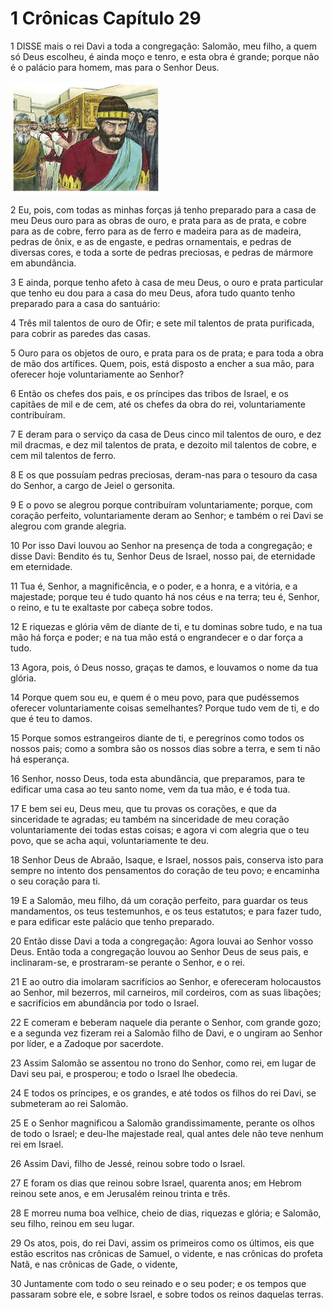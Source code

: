 # 1 Crônicas Capítulo 29

1	DISSE mais o rei Davi a toda a congregação: Salomão, meu filho, a quem só Deus escolheu, é ainda moço e tenro, e esta obra é grande; porque não é o palácio para homem, mas para o Senhor Deus.

![](.img/13_1Ch_29_01_RG.jpg)

2	Eu, pois, com todas as minhas forças já tenho preparado para a casa de meu Deus ouro para as obras de ouro, e prata para as de prata, e cobre para as de cobre, ferro para as de ferro e madeira para as de madeira, pedras de ônix, e as de engaste, e pedras ornamentais, e pedras de diversas cores, e toda a sorte de pedras preciosas, e pedras de mármore em abundância.

3	E ainda, porque tenho afeto à casa de meu Deus, o ouro e prata particular que tenho eu dou para a casa do meu Deus, afora tudo quanto tenho preparado para a casa do santuário:

4	Três mil talentos de ouro de Ofir; e sete mil talentos de prata purificada, para cobrir as paredes das casas.

5	Ouro para os objetos de ouro, e prata para os de prata; e para toda a obra de mão dos artífices. Quem, pois, está disposto a encher a sua mão, para oferecer hoje voluntariamente ao Senhor?

6	Então os chefes dos pais, e os príncipes das tribos de Israel, e os capitães de mil e de cem, até os chefes da obra do rei, voluntariamente contribuíram.

7	E deram para o serviço da casa de Deus cinco mil talentos de ouro, e dez mil dracmas, e dez mil talentos de prata, e dezoito mil talentos de cobre, e cem mil talentos de ferro.

8	E os que possuíam pedras preciosas, deram-nas para o tesouro da casa do Senhor, a cargo de Jeiel o gersonita.

9	E o povo se alegrou porque contribuíram voluntariamente; porque, com coração perfeito, voluntariamente deram ao Senhor; e também o rei Davi se alegrou com grande alegria.

10	Por isso Davi louvou ao Senhor na presença de toda a congregação; e disse Davi: Bendito és tu, Senhor Deus de Israel, nosso pai, de eternidade em eternidade.

11	Tua é, Senhor, a magnificência, e o poder, e a honra, e a vitória, e a majestade; porque teu é tudo quanto há nos céus e na terra; teu é, Senhor, o reino, e tu te exaltaste por cabeça sobre todos.

12	E riquezas e glória vêm de diante de ti, e tu dominas sobre tudo, e na tua mão há força e poder; e na tua mão está o engrandecer e o dar força a tudo.

13	Agora, pois, ó Deus nosso, graças te damos, e louvamos o nome da tua glória.

14	Porque quem sou eu, e quem é o meu povo, para que pudéssemos oferecer voluntariamente coisas semelhantes? Porque tudo vem de ti, e do que é teu to damos.

15	Porque somos estrangeiros diante de ti, e peregrinos como todos os nossos pais; como a sombra são os nossos dias sobre a terra, e sem ti não há esperança.

16	Senhor, nosso Deus, toda esta abundância, que preparamos, para te edificar uma casa ao teu santo nome, vem da tua mão, e é toda tua.

17	E bem sei eu, Deus meu, que tu provas os corações, e que da sinceridade te agradas; eu também na sinceridade de meu coração voluntariamente dei todas estas coisas; e agora vi com alegria que o teu povo, que se acha aqui, voluntariamente te deu.

18	Senhor Deus de Abraão, Isaque, e Israel, nossos pais, conserva isto para sempre no intento dos pensamentos do coração de teu povo; e encaminha o seu coração para ti.

19	E a Salomão, meu filho, dá um coração perfeito, para guardar os teus mandamentos, os teus testemunhos, e os teus estatutos; e para fazer tudo, e para edificar este palácio que tenho preparado.

20	Então disse Davi a toda a congregação: Agora louvai ao Senhor vosso Deus. Então toda a congregação louvou ao Senhor Deus de seus pais, e inclinaram-se, e prostraram-se perante o Senhor, e o rei.

21	E ao outro dia imolaram sacrifícios ao Senhor, e ofereceram holocaustos ao Senhor, mil bezerros, mil carneiros, mil cordeiros, com as suas libações; e sacrifícios em abundância por todo o Israel.

22	E comeram e beberam naquele dia perante o Senhor, com grande gozo; e a segunda vez fizeram rei a Salomão filho de Davi, e o ungiram ao Senhor por líder, e a Zadoque por sacerdote.

23	Assim Salomão se assentou no trono do Senhor, como rei, em lugar de Davi seu pai, e prosperou; e todo o Israel lhe obedecia.

24	E todos os príncipes, e os grandes, e até todos os filhos do rei Davi, se submeteram ao rei Salomão.

25	E o Senhor magnificou a Salomão grandissimamente, perante os olhos de todo o Israel; e deu-lhe majestade real, qual antes dele não teve nenhum rei em Israel.

26	Assim Davi, filho de Jessé, reinou sobre todo o Israel.

27	E foram os dias que reinou sobre Israel, quarenta anos; em Hebrom reinou sete anos, e em Jerusalém reinou trinta e três.

28	E morreu numa boa velhice, cheio de dias, riquezas e glória; e Salomão, seu filho, reinou em seu lugar.

29	Os atos, pois, do rei Davi, assim os primeiros como os últimos, eis que estão escritos nas crônicas de Samuel, o vidente, e nas crônicas do profeta Natã, e nas crônicas de Gade, o vidente,

30	Juntamente com todo o seu reinado e o seu poder; e os tempos que passaram sobre ele, e sobre Israel, e sobre todos os reinos daquelas terras.


